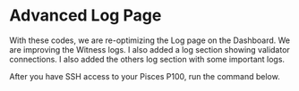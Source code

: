 # Advanced Log Page

With these codes, we are re-optimizing the Log page on the Dashboard. We are improving the Witness logs. I also added a log section showing validator connections. I also added the others log section with some important logs.

After you have SSH access to your Pisces P100, run the command below.

